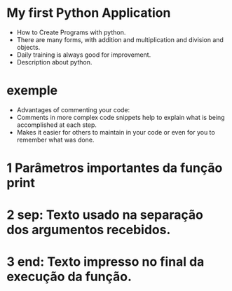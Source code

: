 # My first Python Application

- How to Create Programs with python.
- There are many forms, with addition and multiplication and division and objects.
- Daily training is always good for improvement.
- Description about python.

# exemple

- Advantages of commenting your code:
- Comments in more complex code snippets help to explain
  what is being accomplished at each step.
- Makes it easier for others to maintain
  in your code or even for you to remember what was done.

# 1 Parâmetros importantes da função print

# 2 sep: Texto usado na separação dos argumentos recebidos.

# 3 end: Texto impresso no final da execução da função.
